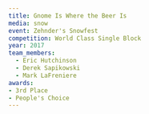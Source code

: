 ```yaml
---
title: Gnome Is Where the Beer Is
media: snow
event: Zehnder's Snowfest
competition: World Class Single Block
year: 2017
team_members:
  - Eric Hutchinson
  - Derek Sapikowski
  - Mark LaFreniere
awards: 
- 3rd Place
- People's Choice
---
```



